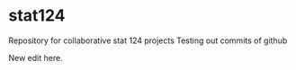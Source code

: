 # stat124
Repository for collaborative stat 124 projects
Testing out commits of github

New edit here.
